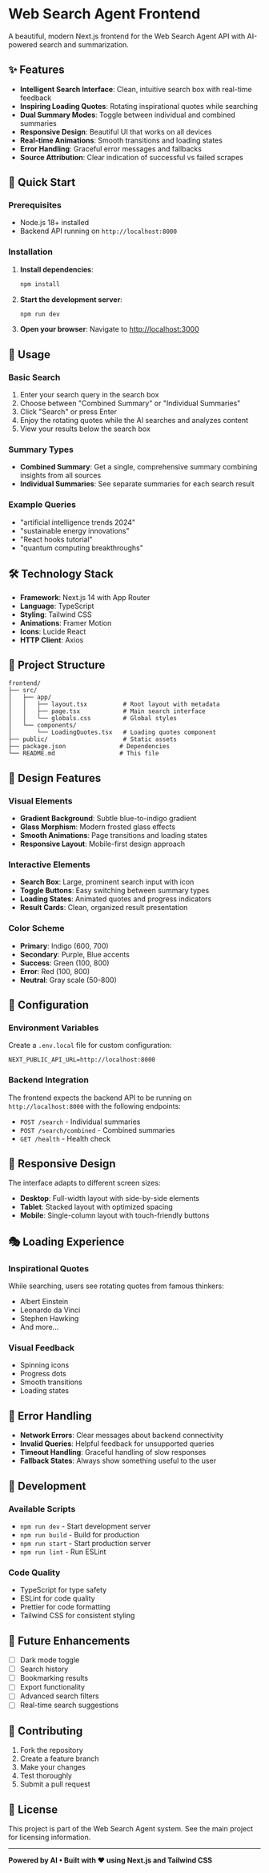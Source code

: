 # Web Search Agent Frontend

A beautiful, modern Next.js frontend for the Web Search Agent API with AI-powered search and summarization.

## ✨ Features

- **Intelligent Search Interface**: Clean, intuitive search box with real-time feedback
- **Inspiring Loading Quotes**: Rotating inspirational quotes while searching
- **Dual Summary Modes**: Toggle between individual and combined summaries
- **Responsive Design**: Beautiful UI that works on all devices
- **Real-time Animations**: Smooth transitions and loading states
- **Error Handling**: Graceful error messages and fallbacks
- **Source Attribution**: Clear indication of successful vs failed scrapes

## 🚀 Quick Start

### Prerequisites

- Node.js 18+ installed
- Backend API running on `http://localhost:8000`

### Installation

1. **Install dependencies**:
   ```bash
   npm install
   ```

2. **Start the development server**:
   ```bash
   npm run dev
   ```

3. **Open your browser**:
   Navigate to [http://localhost:3000](http://localhost:3000)

## 🎯 Usage

### Basic Search

1. Enter your search query in the search box
2. Choose between "Combined Summary" or "Individual Summaries"
3. Click "Search" or press Enter
4. Enjoy the rotating quotes while the AI searches and analyzes content
5. View your results below the search box

### Summary Types

- **Combined Summary**: Get a single, comprehensive summary combining insights from all sources
- **Individual Summaries**: See separate summaries for each search result

### Example Queries

- "artificial intelligence trends 2024"
- "sustainable energy innovations"
- "React hooks tutorial"
- "quantum computing breakthroughs"

## 🛠️ Technology Stack

- **Framework**: Next.js 14 with App Router
- **Language**: TypeScript
- **Styling**: Tailwind CSS
- **Animations**: Framer Motion
- **Icons**: Lucide React
- **HTTP Client**: Axios

## 📁 Project Structure

```
frontend/
├── src/
│   ├── app/
│   │   ├── layout.tsx          # Root layout with metadata
│   │   ├── page.tsx            # Main search interface
│   │   └── globals.css         # Global styles
│   └── components/
│       └── LoadingQuotes.tsx   # Loading quotes component
├── public/                     # Static assets
├── package.json               # Dependencies
└── README.md                  # This file
```

## 🎨 Design Features

### Visual Elements

- **Gradient Background**: Subtle blue-to-indigo gradient
- **Glass Morphism**: Modern frosted glass effects
- **Smooth Animations**: Page transitions and loading states
- **Responsive Layout**: Mobile-first design approach

### Interactive Elements

- **Search Box**: Large, prominent search input with icon
- **Toggle Buttons**: Easy switching between summary types
- **Loading States**: Animated quotes and progress indicators
- **Result Cards**: Clean, organized result presentation

### Color Scheme

- **Primary**: Indigo (600, 700)
- **Secondary**: Purple, Blue accents
- **Success**: Green (100, 800)
- **Error**: Red (100, 800)
- **Neutral**: Gray scale (50-800)

## 🔧 Configuration

### Environment Variables

Create a `.env.local` file for custom configuration:

```env
NEXT_PUBLIC_API_URL=http://localhost:8000
```

### Backend Integration

The frontend expects the backend API to be running on `http://localhost:8000` with the following endpoints:

- `POST /search` - Individual summaries
- `POST /search/combined` - Combined summaries
- `GET /health` - Health check

## 📱 Responsive Design

The interface adapts to different screen sizes:

- **Desktop**: Full-width layout with side-by-side elements
- **Tablet**: Stacked layout with optimized spacing
- **Mobile**: Single-column layout with touch-friendly buttons

## 🎭 Loading Experience

### Inspirational Quotes

While searching, users see rotating quotes from famous thinkers:

- Albert Einstein
- Leonardo da Vinci
- Stephen Hawking
- And more...

### Visual Feedback

- Spinning icons
- Progress dots
- Smooth transitions
- Loading states

## 🚦 Error Handling

- **Network Errors**: Clear messages about backend connectivity
- **Invalid Queries**: Helpful feedback for unsupported queries
- **Timeout Handling**: Graceful handling of slow responses
- **Fallback States**: Always show something useful to the user

## 🔄 Development

### Available Scripts

- `npm run dev` - Start development server
- `npm run build` - Build for production
- `npm run start` - Start production server
- `npm run lint` - Run ESLint

### Code Quality

- TypeScript for type safety
- ESLint for code quality
- Prettier for code formatting
- Tailwind CSS for consistent styling

## 🌟 Future Enhancements

- [ ] Dark mode toggle
- [ ] Search history
- [ ] Bookmarking results
- [ ] Export functionality
- [ ] Advanced search filters
- [ ] Real-time search suggestions

## 🤝 Contributing

1. Fork the repository
2. Create a feature branch
3. Make your changes
4. Test thoroughly
5. Submit a pull request

## 📄 License

This project is part of the Web Search Agent system. See the main project for licensing information.

---

**Powered by AI • Built with ❤️ using Next.js and Tailwind CSS**

